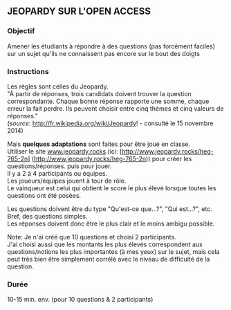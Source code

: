 ## JEOPARDY SUR L'OPEN ACCESS

### Objectif
Amener les étudiants à répondre à des questions (pas forcément faciles) sur un sujet qu'ils ne connaissent pas encore sur le bout des doigts

### Instructions
Les règles sont celles du Jeopardy.<br/>
"À partir de réponses, trois candidats doivent trouver la question correspondante. Chaque bonne réponse rapporte une somme, chaque erreur la fait perdre. Ils peuvent choisir entre cinq thèmes et cinq valeurs de réponses."<br/>
(*source*: http://fr.wikipedia.org/wiki/Jeopardy! - consulté le 15 novembre 2014)

Mais **quelques adaptations** sont faites pour être joué en classe.<br/>
Utiliser le site www.jeopardy.rocks (ici: [http://www.jeopardy.rocks/heg-765-2n] (http://www.jeopardy.rocks/heg-765-2n)) pour créer les questions/réponses. puis pour jouer.<br/>
Il y a 2 à 4 participants ou équipes.<br/>
Les joueurs/équipes jouent à tour de rôle.<br/>
Le vainqueur est celui qui obtient le score le plus élevé lorsque toutes les questions ont été posées.<br/>

Les questions doivent être du type "Qu'est-ce que...?", "Qui est...?", etc. Bref, des questions simples.<br/>
Les réponses doivent donc être le plus clair et le moins ambigu possible.

Note: Je n'ai créé que 10 questions et choisi 2 participants.<br>
J'ai choisi aussi que les montants les plus élevés correspondent aux questions/notions les plus importantes (à mes yeux) sur le sujet, mais cela peut très bien être simplement corrélé avec le niveau de difficulté de la question.<br/>

### Durée
10-15 min. env. (pour 10 questions & 2 participants)

